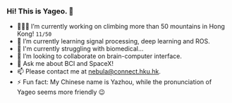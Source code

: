 ### Hi! This is Yageo. 👋

<!--
**Yazhou-Z/Yazhou-Z** is a ✨ _special_ ✨ repository because its `README.md` (this file) appears on your GitHub profile.
-->

- 🧗🏻‍♀️ I’m currently working on climbing more than 50 mountains in Hong Kong!  `11/50` 
- 🌱 I’m currently learning signal processing, deep learning and ROS.
- 🍂 I'm currently struggling with biomedical...
- 👯 I’m looking to collaborate on brain-computer interface.
- 💬 Ask me about BCI and SpaceX!
- 📫 Please contact me at nebula@connect.hku.hk.
- ⚡ Fun fact: My Chinese name is Yazhou, while the pronunciation of Yageo seems more friendly 😉
  <!--
- 😄 Pronouns: ...
- 🤔 I’m looking for help with ...>
